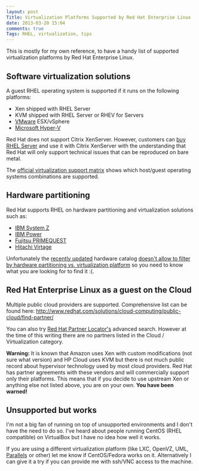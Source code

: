 ```yaml
---
layout: post
Title: Virtualization Platforms Supported by Red Hat Enterprise Linux
date: 2013-03-20 15:04
comments: true
Tags: RHEL, virtualization, tips
---
```


This is mostly for my own reference, to have a handy list
of supported virtualization platforms by Red Hat Enterprise Linux.

Software virtualization solutions
---------------------------------

A guest RHEL operating system is supported if it runs on the following
platforms:

* Xen shipped with RHEL Server
* KVM shipped with RHEL Server or RHEV for Servers
* [VMware](https://hardware.redhat.com/VMware) ESX/vSphere
* [Microsoft Hyper-V](https://hardware.redhat.com/Microsoft)

Red Hat does not support Citrix XenServer. However, customers can
[buy RHEL Server](http://otb.bg) and use it with Citrix XenServer
with the understanding that Red Hat will only support technical
issues that can be reproduced on bare metal.

The 
[official virtualization support matrix](http://www.redhat.com/resourcelibrary/articles/enterprise-linux-virtualization-support)
shows which host/guest operating systems combinations are supported.

Hardware partitioning
---------------------

Red Hat supports RHEL on hardware partitioning and virtualization solutions such as:

* [IBM System Z](https://hardware.redhat.com/list.cgi?product=Red+Hat+Hardware+Certification&quicksearch=IBM+System+Z)
* [IBM Power](https://hardware.redhat.com/list.cgi?product=Red+Hat+Hardware+Certification&quicksearch=IBM+POWER)
* [Fujitsu PRIMEQUEST](https://hardware.redhat.com/list.cgi?product=Red+Hat+Hardware+Certification&quicksearch=PRIMEQUEST)
* [Hitachi Virtage](https://hardware.redhat.com/list.cgi?product=Red+Hat+Hardware+Certification&quicksearch=Virtage)

Unfortunately the [recently updated](https://access.redhat.com/knowledge/articles/263573)
hardware catalog
[doesn't allow to filter by hardware partitioning vs. virtualization platform](https://bugzilla.redhat.com/show_bug.cgi?id=923802)
so you need to know what you are looking for to find it :(.


Red Hat Enterprise Linux as a guest on the Cloud
------------------------------------------------

Multiple public cloud providers are supported. Comprehensive list can be found here:
http://www.redhat.com/solutions/cloud-computing/public-cloud/find-partner/

You can also try [Red Hat Partner Locator's](http://redhat.force.com/finder/)
advanced search. However at the time of this writing there are no partners
listed in the Cloud / Virtualization category.

**Warning:** It is known that Amazon uses Xen with custom
modifications (not sure what version) and HP Cloud uses KVM but there
is not much public record about hypervisor technology used by most cloud providers.
Red Hat has partner agreements with these vendors and will commercially support 
only their platforms. This means that if you decide to use upstream Xen or anything
else not listed above, you are on your own. **You have been warned!**


Unsupported but works
---------------------

I'm not a big fan of running on top of unsupported environments
and I don't have the need to do so.
I've heard about people running CentOS (RHEL compatible) on VirtualBox
but I have no idea how well it works.

If you are using a different virtualization platform
(like LXC, OpenVZ, UML, 
<a target="_blank" href="http://www.amazon.com/s/?_encoding=UTF8&camp=1789&creative=390957&field-brandtextbin=Parallels%20Software&linkCode=ur2&node=229534&tag=atodorovorg-20">Parallels</a><img src="https://www.assoc-amazon.com/e/ir?t=atodorovorg-20&l=ur2&o=1" width="1" height="1" border="0"  style="border:none !important; margin:0px !important;" />
or other) let me know if CentOS/Fedora works on it.
Alternatively I can give it a try if you can provide me with ssh/VNC access to the machine.
